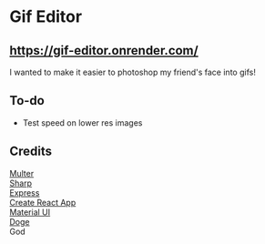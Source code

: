 # Gif Editor

## https://gif-editor.onrender.com/

I wanted to make it easier to photoshop my friend's face into gifs!

## To-do

- Test speed on lower res images

## Credits

[Multer](https://github.com/expressjs/multer)  
[Sharp](https://sharp.pixelplumbing.com/)  
[Express](https://expressjs.com/)  
[Create React App](https://github.com/facebook/create-react-app)  
[Material UI](https://mui.com/)  
[Doge](https://i.imgur.com/AOVMsp7b.jpg)  
God